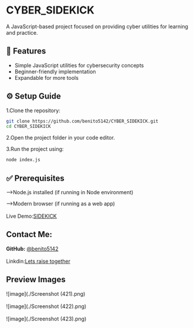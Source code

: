 # CYBER_SIDEKICK

A JavaScript-based project focused on providing cyber utilities for learning and practice.

## 🚀 Features
- Simple JavaScript utilities for cybersecurity concepts
- Beginner-friendly implementation
- Expandable for more tools

## ⚙️ Setup Guide

1.Clone the repository:

 ```bash
git clone https://github.com/benito5142/CYBER_SIDEKICK.git
cd CYBER_SIDEKICK
  ```
2.Open the project folder in your code editor.

3.Run the project using:
```bash
node index.js
```
## ✅ Prerequisites

-->Node.js installed (if running in Node environment)

-->Modern browser (if running as a web app)
<br></br>
Live Demo:[SIDEKICK](https://cyber-sidekick.vercel.app/)

## Contact Me:
**GitHub:** [@benito5142](https://github.com/benito5142)
<br></br>
  Linkdin:[Lets raise together](https://www.linkedin.com/in/benito-f-a-rayer/)

## Preview Images
![image](./Screenshot (421).png)
<br></br>
![image](./Screenshot (422).png)
<br></br>
![image](./Screenshot (423).png)

